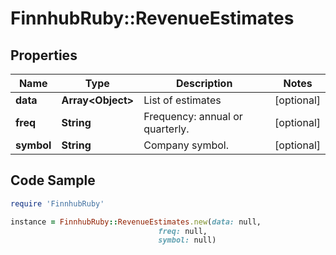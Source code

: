 # FinnhubRuby::RevenueEstimates

## Properties

Name | Type | Description | Notes
------------ | ------------- | ------------- | -------------
**data** | **Array&lt;Object&gt;** | List of estimates | [optional] 
**freq** | **String** | Frequency: annual or quarterly. | [optional] 
**symbol** | **String** | Company symbol. | [optional] 

## Code Sample

```ruby
require 'FinnhubRuby'

instance = FinnhubRuby::RevenueEstimates.new(data: null,
                                 freq: null,
                                 symbol: null)
```


